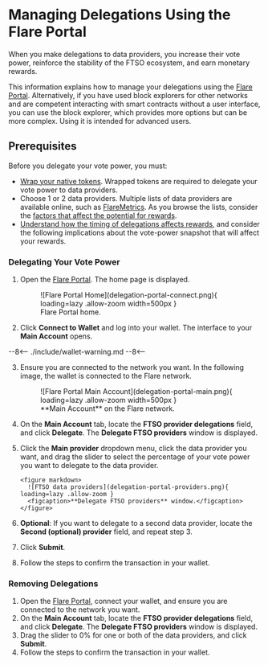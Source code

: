 # Managing Delegations Using the Flare Portal

When you make delegations to data providers, you increase their vote power, reinforce the stability of the FTSO ecosystem, and earn monetary rewards.

This information explains how to manage your delegations using the [Flare Portal](https://portal.flare.network). Alternatively, if you have used block explorers for other networks and are competent interacting with smart contracts without a user interface, you can use the block explorer, which provides more options but can be more complex. Using it is intended for advanced users.

## Prerequisites

Before you delegate your vote power, you must:

* [Wrap your native tokens](../wrapping-tokens.md). Wrapped tokens are required to delegate your vote power to data providers.
* Choose 1 or 2 data providers. Multiple lists of data providers are available online, such as [FlareMetrics](https://flaremetrics.io/). As you browse the lists, consider the [factors that affect the potential for rewards](../../tech/ftso.md#rewards).
* [Understand how the timing of delegations affects rewards](../../tech/ftso.md#effects-of-the-vote-power-block-snapshot-on-delegations), and consider the following implications about the vote-power snapshot that will affect your rewards.

### Delegating Your Vote Power

1. Open the [Flare Portal](https://portal.flare.network). The home page is displayed.

    <figure markdown>
    ![Flare Portal Home](delegation-portal-connect.png){ loading=lazy .allow-zoom width=500px }
    <figcaption>Flare Portal home.</figcaption>
    </figure>

2. Click **Connect to Wallet** and log into your wallet. The interface to your **Main Account** opens.

--8<--
    ./include/wallet-warning.md
--8<--

3. Ensure you are connected to the network you want. In the following image, the wallet is connected to the Flare network.

    <figure markdown>
    ![Flare Portal Main Account](delegation-portal-main.png){ loading=lazy .allow-zoom width=500px }
    <figcaption>**Main Account** on the Flare network.</figcaption>
    </figure>

4. On the **Main Account** tab, locate the **FTSO provider delegations** field, and click **Delegate**. The **Delegate FTSO providers** window is displayed.

5. Click the **Main provider** dropdown menu, click the data provider you want, and drag the slider to select the percentage of your vote power you want to delegate to the data provider.

       <figure markdown>
         ![FTSO data providers](delegation-portal-providers.png){ loading=lazy .allow-zoom }
         <figcaption>**Delegate FTSO providers** window.</figcaption>
       </figure>

6. **Optional**: If you want to delegate to a second data provider, locate the **Second (optional) provider** field, and repeat step 3.
7. Click **Submit**.
8. Follow the steps to confirm the transaction in your wallet.

### Removing Delegations

1. Open the [Flare Portal](https://portal.flare.network), connect your wallet, and ensure you are connected to the network you want.
2. On the **Main Account** tab, locate the **FTSO provider delegations** field, and click **Delegate**. The **Delegate FTSO providers** window is displayed.
3. Drag the slider to 0% for one or both of the data providers, and click **Submit**.
4. Follow the steps to confirm the transaction in your wallet.
